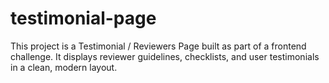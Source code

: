 # testimonial-page
This project is a Testimonial / Reviewers Page built as part of a frontend challenge. It displays reviewer guidelines, checklists, and user testimonials in a clean, modern layout.
